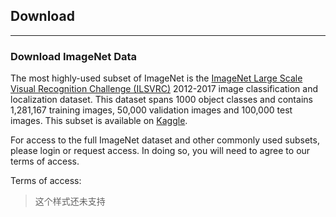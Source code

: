 ## Download

----------

### Download ImageNet Data
The most highly-used subset of ImageNet is the [ImageNet Large Scale Visual Recognition Challenge (ILSVRC)](https://www.image-net.org/challenges/LSVRC/index.php) 2012-2017 image classification and localization dataset. This dataset spans 1000 object classes and contains 1,281,167 training images, 50,000 validation images and 100,000 test images. This subset is available on [Kaggle](https://www.kaggle.com/c/imagenet-object-localization-challenge/overview/description).

For access to the full ImageNet dataset and other commonly used subsets, please login or request access. In doing so, you will need to agree to our terms of access.

Terms of access:
> 这个样式还未支持 